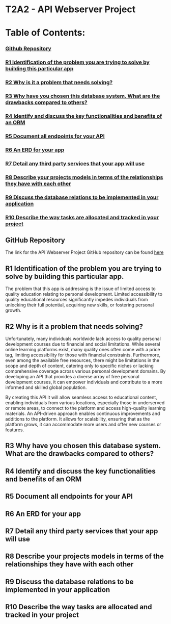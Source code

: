 # T2A2 - API Webserver Project

# Table of Contents:
### [Github Repository](#github-repository)
### [R1 Identification of the problem you are trying to solve by building this particular app](#r1-identification-of-the-problem-you-are-trying-to-solve-by-building-this-particular-app)
### [R2 Why is it a problem that needs solving?](#r2-why-is-it-a-problem-that-needs-solving)
### [R3 Why have you chosen this database system. What are the drawbacks compared to others?](#r3-why-have-you-chosen-this-database-system-what-are-the-drawbacks-compared-to-others)
### [R4 Identify and discuss the key functionalities and benefits of an ORM](#r4-identify-and-discuss-the-key-functionalities-and-benefits-of-an-orm)
### [R5 Document all endpoints for your API](#r5-document-all-endpoints-for-your-api)
### [R6 An ERD for your app](#r6-an-erd-for-your-app)
### [R7 Detail any third party services that your app will use](#r7-detail-any-third-party-services-that-your-app-will-use)
### [R8 Describe your projects models in terms of the relationships they have with each other](#r8-describe-your-projects-models-in-terms-of-the-relationships-they-have-with-each-other)
### [R9 Discuss the database relations to be implemented in your application](#r9-discuss-the-database-relations-to-be-implemented-in-your-application)
### [R10 Describe the way tasks are allocated and tracked in your project](#r10-describe-the-way-tasks-are-allocated-and-tracked-in-your-project)


## GitHub Repository
The link for the API Webserver Project GitHub repository can be found [here](https://github.com/derdriu-mcateer/DerdriuMcAteer_T2A2)


## R1 Identification of the problem you are trying to solve by building this particular app.
The problem that this app is addressing is the issue of limited access to quality education relating to personal development. Limited accessibility to quality educational resources significantly impedes individuals from unlocking their full potential, acquiring new skills, or fostering personal growth.

## R2 Why is it a problem that needs solving?
Unfortunately, many individuals worldwide lack access to quality personal development courses due to financial and social limitations. While several online learning platforms exist, many quality ones often come with a price tag, limiting accessibility for those with financial constraints. Furthermore, even among the available free resources, there might be limitations in the scope and depth of content, catering only to specific niches or lacking comprehensive coverage across various personal development domains. By developing an API that provides a diverse array of free personal development courses, it can empower individuals and contribute to a more informed and skilled global population. 

By creating this API it will allow seamless access to educational content, enabling individuals from various locations, especially those in underserved or remote areas, to connect to the platform and access high-quality learning materials. An API-driven approach enables continuous improvements and additions to the platform. It allows for scalability, ensuring that as the platform grows, it can accommodate more users and offer new courses or features.

## R3 Why have you chosen this database system. What are the drawbacks compared to others?
## R4 Identify and discuss the key functionalities and benefits of an ORM
## R5 Document all endpoints for your API
## R6 An ERD for your app
## R7 Detail any third party services that your app will use
## R8 Describe your projects models in terms of the relationships they have with each other
## R9 Discuss the database relations to be implemented in your application
## R10 Describe the way tasks are allocated and tracked in your project
